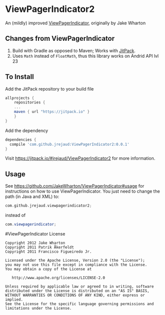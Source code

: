 # ViewPagerIndicator2
An (mildly) improved [ViewPagerIndicator](https://github.com/JakeWharton/ViewPagerIndicator), originally by Jake Wharton

## Changes from ViewPagerIndicator
1. Build with Gradle as opposed to Maven; Works with [JitPack](https://jitpack.io/).
2. Uses `Math` instead of `FloatMath`, thus this library works on Andrid API lvl 23

## To Install
Add the JitPack repository to your build file
```groovy
allprojects {
	repositories {
  	...
  	maven { url "https://jitpack.io" }
	}
}
```

Add the dependency
```groovy
dependencies {
  compile 'com.github.jrejaud:ViewPagerIndicator2:0.0.1'
}
```
Visit https://jitpack.io/#jrejaud/ViewPagerIndicator2 for more information.

## Usage
See https://github.com/JakeWharton/ViewPagerIndicator#usage for instructions on how to use ViewPagerIndicator.
You just need to change the path (in Java and XML) to:

```groovy
com.github.jrejaud.viewpagerindicator2;
```

instead of 

```java
com.viewpagerindicator;
```


#ViewPagerIndicator License 
```
Copyright 2012 Jake Wharton
Copyright 2011 Patrik Åkerfeldt
Copyright 2011 Francisco Figueiredo Jr.

Licensed under the Apache License, Version 2.0 (the "License");
you may not use this file except in compliance with the License.
You may obtain a copy of the License at

   http://www.apache.org/licenses/LICENSE-2.0

Unless required by applicable law or agreed to in writing, software
distributed under the License is distributed on an "AS IS" BASIS,
WITHOUT WARRANTIES OR CONDITIONS OF ANY KIND, either express or implied.
See the License for the specific language governing permissions and
limitations under the License.
```
